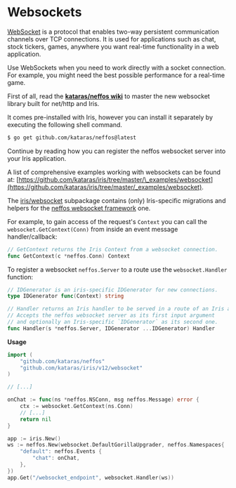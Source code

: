 # Websockets

[WebSocket](https://wikipedia.org/wiki/WebSocket) is a protocol that enables two-way persistent communication channels over TCP connections. It is used for applications such as chat, stock tickers, games, anywhere you want real-time functionality in a web application.

Use WebSockets when you need to work directly with a socket connection. For example, you might need the best possible performance for a real-time game.

First of all, read the [**kataras/neffos wiki**](https://github.com/kataras/neffos/wiki) to master the new websocket library built for net/http and Iris.

It comes pre-installed with Iris, however you can install it separately by executing the following shell command.

```bash
$ go get github.com/kataras/neffos@latest
```

Continue by reading how you can register the neffos websocket server into your Iris application.

A list of comprehensive examples working with websockets can be found at: [https://github.com/kataras/iris/tree/master/\_examples/websocket](https://github.com/kataras/iris/tree/master/_examples/websocket).

The [iris/websocket](https://github.com/kataras/iris/tree/master/websocket) subpackage contains (only) Iris-specific migrations and helpers for the [neffos websocket framework](https://github.com/kataras/neffos) one.

For example, to gain access of the request's `Context` you can call the `websocket.GetContext(Conn)` from inside an event message handler/callback:

```go
// GetContext returns the Iris Context from a websocket connection.
func GetContext(c *neffos.Conn) Context
```

To register a websocket `neffos.Server` to a route use the `websocket.Handler` function:

```go
// IDGenerator is an iris-specific IDGenerator for new connections.
type IDGenerator func(Context) string

// Handler returns an Iris handler to be served in a route of an Iris application.
// Accepts the neffos websocket server as its first input argument
// and optionally an Iris-specific `IDGenerator` as its second one.
func Handler(s *neffos.Server, IDGenerator ...IDGenerator) Handler
```

**Usage**

```go
import (
    "github.com/kataras/neffos"
    "github.com/kataras/iris/v12/websocket"
)

// [...]

onChat := func(ns *neffos.NSConn, msg neffos.Message) error {
    ctx := websocket.GetContext(ns.Conn)
    // [...]
    return nil
}

app := iris.New()
ws := neffos.New(websocket.DefaultGorillaUpgrader, neffos.Namespaces{
    "default": neffos.Events {
        "chat": onChat,
    },
})
app.Get("/websocket_endpoint", websocket.Handler(ws))
```
